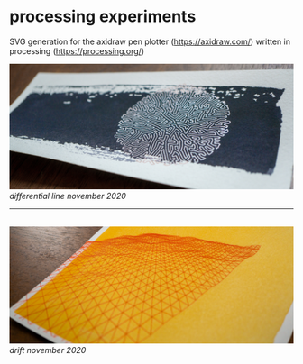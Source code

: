 # processing experiments

SVG generation for the axidraw pen plotter (https://axidraw.com/)
written in processing (https://processing.org/)

<img src="./output/differential_line_purple_1.jpg" alt="differential line in purple" />
<i>differential line november 2020</i>
<hr />
<br />

<img src="./output/drift_gamboge_coral_4.jpg" alt="drift" />
<i>drift november 2020</i>
